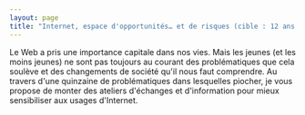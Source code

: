 ```yaml
---
layout: page
title: "Internet, espace d'opportunités… et de risques (cible : 12 ans et +)"
---
```


Le Web a pris une importance capitale dans nos vies. Mais les jeunes (et les moins jeunes) ne sont pas toujours au courant des problématiques que cela soulève et des changements de société qu'il nous faut comprendre. Au travers d'une quinzaine de problématiques dans lesquelles piocher, je vous propose de monter des ateliers d'échanges et d'information pour mieux sensibiliser aux usages d'Internet.

